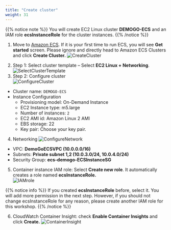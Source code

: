 ```yaml
---
title: "Create cluster"
weight: 31
---
```


{{% notice note %}}
You will create EC2 Linux cluster **DEMOGO-ECS** and an IAM role **ecsInstanceRole** for the cluster instances.
{{% /notice %}}

1. Move to [Amazon ECS](https://console.aws.amazon.com/ecs). If it is your first time to run ECS, you will see **Get started** screen. Please ignore and directly head to Amazon ECS Clusters and click **Create Cluster.**
![CreateCluster](/images/ecs/cluster/ecs_cluster_1.png)
2)	Step 1: Select cluster template – Select **EC2 Linux + Networking**.
![SelectClusterTemplate](/images/ecs/cluster/select_linux.png)
3)	Step 2: Configure cluster	
![ConfigureCluster](/images/ecs/cluster/create_demogo_ecs.png)
- Cluster name: `DEMOGO-ECS`
- Instance Configuration    
    + Provisioning model: On-Demand Instance
    + EC2 Instance type: m5.large
    + Number of instances: `2` 
    + EC2 AMI id: Amazon Linux 2 AMI
    + EBS storage: 22
    + Key pair: Choose your key pair. 
4. Networking
![ConfigureNetwork](/images/ecs/cluster/cluster_network.png)
+ VPC: **DemoGoECSVPC (10.0.0.0/16)**
+ Subnets: **Private subnet 1,2 (10.0.3.0/24, 10.0.4.0/24)**
+ Security Group: **ecs-demogo-ECSInstanceSG**

5. Container instance IAM role: Select **Create new role**. It automatically creates a role named **ecsInstanceRole.**  
![IAMrole](/images/ecs/cluster/cluster_iam_role.png)

{{% notice info %}}
If you created **ecsInstanceRole** before, select it. You will add more permission in the next step. However, if you should not change ecsInstanceRole for any reason, please create another IAM role for this workshop.
{{% /notice %}}

6. CloudWatch Container Insight: check **Enable Container Insights** and click **Create.**
![ContainerInsight](/images/ecs/cluster/enable_container_insights.png)